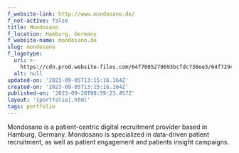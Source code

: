 ```yaml
---
f_website-link: http://www.mondosano.de/
f_not-active: false
title: Mondosano
f_location: Hamburg, Germany
f_website-name: mondosano.de
slug: mondosano
f_logotype:
  url: >-
    https://cdn.prod.website-files.com/64f7085279693bcfdc730ee3/64f729c64c27a5a51af9efce_Mondosano.png
  alt: null
updated-on: '2023-09-05T13:15:16.164Z'
created-on: '2023-09-05T13:15:16.164Z'
published-on: '2023-09-28T08:59:23.457Z'
layout: '[portfolio].html'
tags: portfolio
---
```


Mondosano is a patient-centric digital recruitment provider based in Hamburg, Germany. Mondosano is specialized in data-driven patient recruitment, as well as patient engagement and patients insight campaigns.  

  

‍
